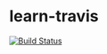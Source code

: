 # learn-travis
[![Build Status](https://travis-ci.org/LuffyKing/learn-travis.svg?branch=master)](https://travis-ci.org/LuffyKing/learn-travis)
